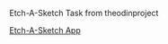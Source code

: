Etch-A-Sketch Task from theodinproject

[Etch-A-Sketch App](https://ochuko56.github.io/etch-a-sketch/)